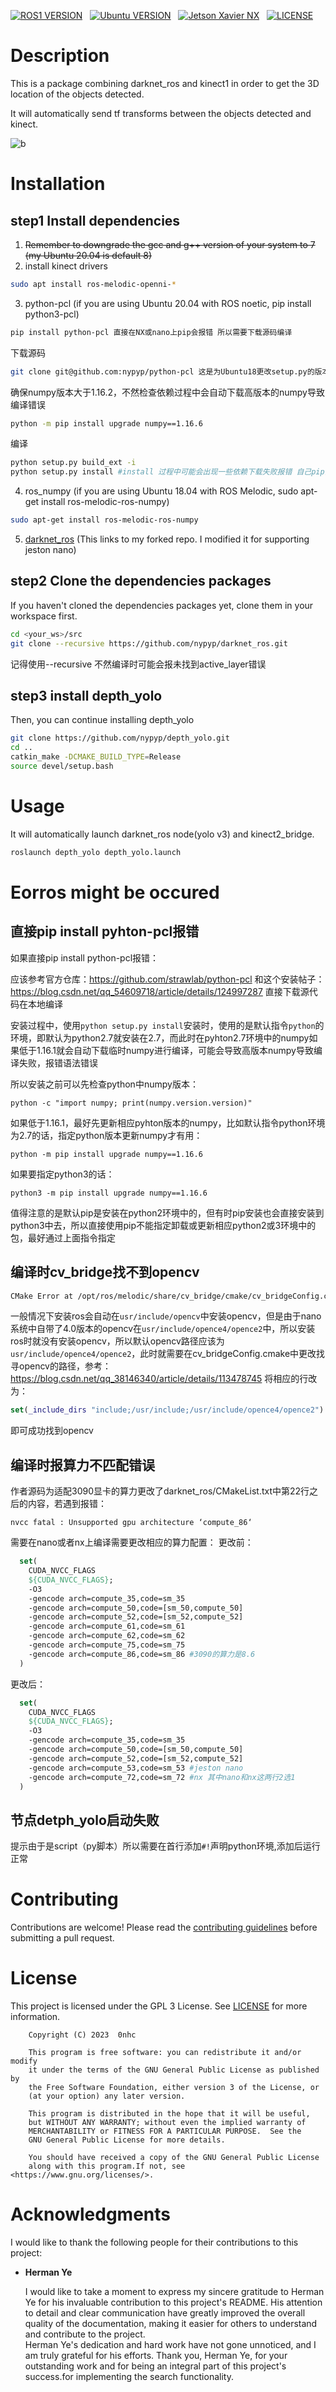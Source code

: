 
[![ROS1 VERSION](https://img.shields.io/badge/ros-melodic-green)](http://wiki.ros.org/melotic)
&nbsp;
[![Ubuntu VERSION](https://img.shields.io/badge/Ubuntu-18.04-yellowgreen)](https://ubuntu.com/)
&nbsp;
[![Jetson Xavier NX](https://img.shields.io/badge/Nvidia-Jetson%20Xavier%20NX-brightgreen)](https://www.nvidia.cn/autonomous-machines/embedded-systems/jetson-xavier-nx/)
&nbsp;
[![LICENSE](https://img.shields.io/badge/license-GPL%203-informational)](https://github.com/0nhc/depth_yolo/blob/master/LICENSE)
&nbsp;

# Description
This is a package combining darknet_ros and kinect1 in order to get the 3D location of the objects detected.

It will automatically send tf transforms between the objects detected and kinect.

![b](imgs/b.jpeg)
  


# Installation
## step1 Install dependencies
1. ~~Remember to downgrade the gcc and g++ version of your system to 7 (my Ubuntu 20.04 is default 8)~~
2. install kinect drivers
```bash
sudo apt install ros-melodic-openni-*
```
3. python-pcl (if you are using Ubuntu 20.04 with ROS noetic, pip install python3-pcl)
```bash
pip install python-pcl 直接在NX或nano上pip会报错 所以需要下载源码编译
```
下载源码
```bash
git clone git@github.com:nypyp/python-pcl 这是为Ubuntu18更改setup.py的版本
```
确保numpy版本大于1.16.2，不然检查依赖过程中会自动下载高版本的numpy导致编译错误
```bash
python -m pip install upgrade numpy==1.16.6
```
编译
```bash
python setup.py build_ext -i
python setup.py install #install 过程中可能会出现一些依赖下载失败报错 自己pip安装即可
```

4. ros_numpy (if you are using Ubuntu 18.04 with ROS Melodic, sudo apt-get install ros-melodic-ros-numpy)
```bash
sudo apt-get install ros-melodic-ros-numpy
```
5. [darknet_ros](https://github.com/nypyp/darknet_ros.git) (This links to my forked repo. I modified it for supporting jeston nano)
## step2 Clone the dependencies packages
If you haven't cloned the dependencies packages yet, clone them in your workspace first.

```bash
cd <your_ws>/src
git clone --recursive https://github.com/nypyp/darknet_ros.git 
```
记得使用--recursive 不然编译时可能会报未找到active_layer错误

## step3 install depth_yolo
Then, you can continue installing depth_yolo
```bash
git clone https://github.com/nypyp/depth_yolo.git
cd ..
catkin_make -DCMAKE_BUILD_TYPE=Release
source devel/setup.bash
```
# Usage

It will automatically launch darknet_ros node(yolo v3) and kinect2_bridge.
```bash
roslaunch depth_yolo depth_yolo.launch
```
# Eorros might be occured

## **直接pip install pyhton-pcl报错**

如果直接pip install python-pcl报错：

应该参考官方仓库：https://github.com/strawlab/python-pcl
和这个安装帖子：https://blog.csdn.net/qq_54609718/article/details/124997287
直接下载源代码在本地编译

安装过程中，使用`python setup.py install`安装时，使用的是默认指令`python`的环境，即默认为python2.7就安装在2.7，而此时在pyhton2.7环境中的numpy如果低于1.16.1就会自动下载临时numpy进行编译，可能会导致高版本numpy导致编译失败，报错语法错误

所以安装之前可以先检查python中numpy版本：
```shell
python -c "import numpy; print(numpy.version.version)"
```
如果低于1.16.1，最好先更新相应pyhton版本的numpy，比如默认指令python环境为2.7的话，指定python版本更新numpy才有用：
```shell
python -m pip install upgrade numpy==1.16.6
```
如果要指定python3的话：
```shell 
python3 -m pip install upgrade numpy==1.16.6
```
值得注意的是默认pip是安装在python2环境中的，但有时pip安装也会直接安装到python3中去，所以直接使用pip不能指定卸载或更新相应python2或3环境中的包，最好通过上面指令指定

## **编译时cv_bridge找不到opencv**

```bash
CMake Error at /opt/ros/melodic/share/cv_bridge/cmake/cv_bridgeConfig.cmake:113
```

一般情况下安装ros会自动在`usr/include/opencv`中安装opencv，但是由于nano系统中自带了4.0版本的opencv在`usr/include/opence4/opence2`中，所以安装ros时就没有安装opencv，所以默认opencv路径应该为`usr/include/opence4/opence2`，此时就需要在cv_bridgeConfig.cmake中更改找寻opencv的路径，参考：https://blog.csdn.net/qq_38146340/article/details/113478745
将相应的行改为：
```cmake
set(_include_dirs "include;/usr/include;/usr/include/opence4/opence2")
```
即可成功找到opencv

## **编译时报算力不匹配错误**

作者源码为适配3090显卡的算力更改了darknet_ros/CMakeList.txt中第22行之后的内容，若遇到报错：
```shell
nvcc fatal : Unsupported gpu architecture ‘compute_86‘
```
需要在nano或者nx上编译需要更改相应的算力配置：
更改前：
```cmake
  set(
    CUDA_NVCC_FLAGS
    ${CUDA_NVCC_FLAGS};
    -O3
    -gencode arch=compute_35,code=sm_35
    -gencode arch=compute_50,code=[sm_50,compute_50]
    -gencode arch=compute_52,code=[sm_52,compute_52]
    -gencode arch=compute_61,code=sm_61
    -gencode arch=compute_62,code=sm_62
    -gencode arch=compute_75,code=sm_75
    -gencode arch=compute_86,code=sm_86 #3090的算力是8.6
  )
```
更改后：
```cmake
  set(
    CUDA_NVCC_FLAGS
    ${CUDA_NVCC_FLAGS};
    -O3
    -gencode arch=compute_35,code=sm_35
    -gencode arch=compute_50,code=[sm_50,compute_50]
    -gencode arch=compute_52,code=[sm_52,compute_52]
    -gencode arch=compute_53,code=sm_53 #jeston nano
    -gencode arch=compute_72,code=sm_72 #nx 其中nano和nx这两行2选1
  )
```
## **节点detph_yolo启动失败**

提示由于是script（py脚本）所以需要在首行添加`#!`声明python环境,添加后运行正常

# Contributing
Contributions are welcome! Please read the [contributing guidelines](CONTRIBUTING.md) before submitting a pull request.



# License
This project is licensed under the GPL 3 License. See [LICENSE](LICENSE) for more information.
```
    Copyright (C) 2023  0nhc

    This program is free software: you can redistribute it and/or modify
    it under the terms of the GNU General Public License as published by
    the Free Software Foundation, either version 3 of the License, or
    (at your option) any later version.

    This program is distributed in the hope that it will be useful,
    but WITHOUT ANY WARRANTY; without even the implied warranty of
    MERCHANTABILITY or FITNESS FOR A PARTICULAR PURPOSE.  See the
    GNU General Public License for more details.

    You should have received a copy of the GNU General Public License
    along with this program.If not, see <https://www.gnu.org/licenses/>.                               
```

# Acknowledgments 
I would like to thank the following people for their contributions to this project:

- **Herman Ye**  

  I would like to take a moment to express my sincere gratitude to Herman Ye for his invaluable contribution to this project's README. His attention to detail and clear communication have greatly improved the overall quality of the documentation, making it easier for others to understand and contribute to the project.  
  Herman Ye's dedication and hard work have not gone unnoticed, and I am truly grateful for his efforts. Thank you, Herman Ye, for your outstanding work and for being an integral part of this project's success.for implementing the search functionality.


